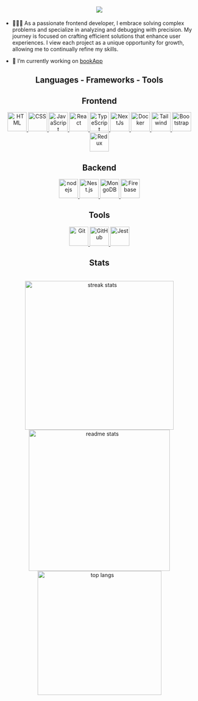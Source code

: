 <h1 align="center">
    <img src="https://readme-typing-svg.herokuapp.com/?font=Righteous&size=17&center=true&vCenter=true&width=430&height=35&duration=4000&lines=Hello+World!+👋!;&color=17c654" />
</h1> 


- 👨🏻‍💻 As a passionate frontend developer, I embrace solving complex problems and specialize in analyzing and debugging with precision. My journey is focused on crafting efficient solutions that enhance user experiences. I view each project as a unique opportunity for growth, allowing me to continually refine my skills. 

- 🔭 I’m currently working on [bookApp](https://github.com/DendiLBN/bookStore)



<p align="left"></p>

<h2 align="center">Languages - Frameworks - Tools</h2>
<h2 align="center">Frontend</h2>
<div align="center">
    <!-- HTML -->
    <a href="https://www.w3schools.com/html/default.asp" target="_blank">
        <img src="https://skillicons.dev/icons?i=html" alt="HTML" width="50" />
    </a>
    <!-- CSS -->
    <a href="https://www.w3schools.com/css/default.asp" target="_blank">
        <img src="https://skillicons.dev/icons?i=css" alt="CSS" width="50" />
    </a>
    <!-- JavaScript -->
    <a href="https://www.w3schools.com/js/" target="_blank">
        <img src="https://skillicons.dev/icons?i=javascript" alt="JavaScript" width="50" />
    </a>
    <!-- React -->
    <a href="https://reactjs.org/" target="_blank">
        <img src="https://skillicons.dev/icons?i=react" alt="React" width="50" />
    </a>
    <!-- TypeScript -->
    <a href="https://www.typescriptlang.org/" target="_blank">
        <img src="https://skillicons.dev/icons?i=typescript" alt="TypeScript" width="50" />
    </a>
    <!-- NextJs -->
    <a href="https://nextjs.org/" target="_blank">
        <img src="https://skillicons.dev/icons?i=nextjs" alt="NextJs" width="50" />
    </a>
    <!-- Docker -->
    <a href="https://www.docker.com/" target="_blank">
        <img src="https://skillicons.dev/icons?i=docker" alt="Docker" width="50" />
    </a>
    <!-- Tailwind -->
    <a href="https://tailwindcss.com/" target="_blank">
        <img src="https://skillicons.dev/icons?i=tailwind" alt="Tailwind" width="50" />
    </a>
    <!-- BootStrap -->
    <a href="https://getbootstrap.com/" target="_blank">
        <img src="https://skillicons.dev/icons?i=bootstrap" alt="Bootstrap" width="50" />
    </a>
    <!-- Redux -->
    <a href="https://redux.js.org/" target="_blank">
        <img src="https://skillicons.dev/icons?i=redux" alt="Redux" width="50" />
    </a>

</div>
<h2 align="center">Backend</h2>
<div align="center">
    <!-- Node.js -->
    <a href="https://nodejs.org/en/" target="_blank">
        <img src="https://skillicons.dev/icons?i=nodejs" alt="nodejs" width="50" />
    </a>
    <!-- NestJS -->
    <a href="https://nestjs.com/" target="_blank">
        <img src="https://skillicons.dev/icons?i=nestjs" alt="Nest.js" width="50" />
    </a>
    <!-- MongoDB -->
    <a href="https://www.mongodb.com/" target="_blank">
        <img src="https://skillicons.dev/icons?i=mongodb" alt="MongoDB" width="50" />
    </a>
    <!-- Firebase -->
    <a href="https://firebase.google.com/" target="_blank">
        <img src="https://skillicons.dev/icons?i=firebase" alt="Firebase" width="50" />
    </a>
</div>
<h2 align="center">Tools</h2>
<div align="center">
    <!-- Git -->
    <a href="https://git-scm.com/" target="_blank">
        <img src="https://skillicons.dev/icons?i=git" alt="Git" width="50" />
    </a>
    <!-- GitHub -->
    <a href="https://github.com/" target="_blank">
        <img src="https://skillicons.dev/icons?i=github" alt="GitHub" width="50" />
    </a>
    <!-- Jest -->
    <a href="https://jestjs.io/" target="_blank">
        <img src="https://skillicons.dev/icons?i=jest" alt="Jest" width="50" />
    </a>
</div>
</div>

<h2 align="center"> Stats </h2>
<br>

<div align="center">
  <!-- Streak Stats -->
  <img width=390 src="https://github-readme-streak-stats-salesp07.vercel.app/?user=DendiLBN&count_private=true&theme=react&border_radius=10" alt="streak stats"/>
  
  <!-- GitHub Stats -->
  <img width=370 src="https://github-readme-stats-salesp07.vercel.app/api?username=DendiLBN&count_private=true&show_icons=true&theme=react&rank_icon=github&border_radius=10" alt="readme stats" />
  
  <br/>
  
  <!-- Top Languages -->
  <img width=325 align="center" src="https://github-readme-stats-salesp07.vercel.app/api/top-langs/?username=DendiLBN&langs_count=8&layout=compact&theme=react&border_radius=10&exclude_repo=github-readme-stats" alt="top langs" />
</div>

<br>


